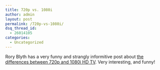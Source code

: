 ```yaml
---
title: 720p vs. 1080i
author: admin
layout: post
permalink: /720p-vs-1080i/
dsq_thread_id:
  - 26014105
categories:
  - Uncategorized
---
```

Rory Blyth has a very funny and strangly informitive post about [the differences between 720p and 1080i HD TV][1]. Very interesting, and funny!

 [1]: http://neopoleon.com/blog/posts/16711.aspx